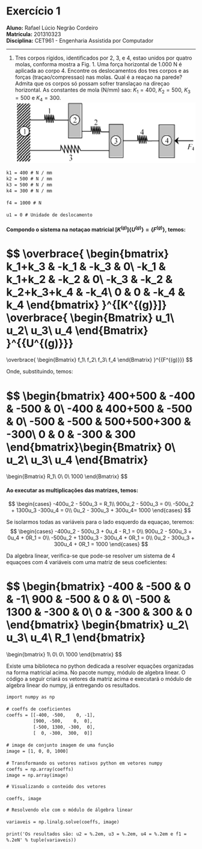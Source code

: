 # Exercício 1

**Aluno:** Rafael Lúcio Negrão Cordeiro<br/>
**Matrícula:** 201310323<br/>
**Disciplina:** CET961 - Engenharia Assistida por Computador

---
1. Tres corpos rígidos, identificados por 2, 3, e 4, estao unidos por quatro molas, conforma mostra a Fig. 1. Uma força horizontal de 1.000 N é aplicada ao corpo 4. Encontre os deslocamentos dos tres corpos e as forças (traçao/compressao) nas molas. Qual é a reaçao na parede? Admita que os corpos só possam sofrer translaçao na direçao horizontal. As constantes de mola (N/mm) sao: $K_1 = 400$, $K_2 = 500$, $K_3 = 500$ e $K_4 = 300$.
![](exec1_statement.png)
```
k1 = 400 # N / mm
k2 = 500 # N / mm
k3 = 500 # N / mm
k4 = 300 # N / mm

f4 = 1000 # N

u1 = 0 # Unidade de deslocamento
```

#### Compondo o sistema na notaçao matricial $[K^{(g)}]\{U^{(g)}\} = \{F^{(g)}\}$, temos:

$$
\overbrace{
    \begin{bmatrix}
        k_1+k_3 & -k_1 & -k_3 & 0\\
        -k_1 & k_1+k_2 & -k_2 & 0\\
        -k_3 & -k_2 & k_2+k_3+k_4 & -k_4\\
        0 & 0 & -k_4 & k_4
    \end{bmatrix}
}^{[K^{(g)}]}
\overbrace{
    \begin{Bmatrix}
        u_1\\
        u_2\\
        u_3\\
        u_4
    \end{Bmatrix}
}^{\{U^{(g)}\}}
=
\overbrace{
    \begin{Bmatrix}
        f_1\\
        f_2\\
        f_3\\
        f_4
    \end{Bmatrix}
}^{\{F^{(g)}\}}
$$

Onde, substituindo, temos:

$$
\begin{bmatrix}
    400+500 & -400 & -500 & 0\\
    -400 & 400+500 & -500 & 0\\
    -500 & -500 & 500+500+300 & -300\\
    0 & 0 & -300 & 300
\end{bmatrix}\begin{Bmatrix}
    0\\
    u_2\\
    u_3\\
    u_4
\end{Bmatrix}
=
\begin{Bmatrix}
    R_1\\
    0\\
    0\\
    1000
\end{Bmatrix}
$$
#### Ao executar as multiplicações das matrizes, temos:
$$
\begin{cases}
    -400u_2 - 500u_3 = R_1\\
    900u_2 - 500u_3 = 0\\
    -500u_2 + 1300u_3 -300u_4 = 0\\
    0u_2 - 300u_3 + 300u_4= 1000
\end{cases}
$$

Se isolarmos todas as variáveis para o lado esquerdo da equaçao, teremos: 
$$
\begin{cases}
    -400u_2 - 500u_3 + 0u_4 - R_1 = 0\\
    900u_2 - 500u_3 + 0u_4 + 0R_1 = 0\\
    -500u_2 + 1300u_3 - 300u_4 + 0R_1 = 0\\
    0u_2 - 300u_3 + 300u_4 + 0R_1 = 1000
\end{cases}
$$

Da algebra linear, verifica-se que pode-se resolver um sistema de 4 equaçoes com 4 variáveis com uma matriz de seus coeficientes:

$$
\begin{bmatrix}
    -400 & -500 & 0 & -1\\
    900 & -500 & 0 & 0\\
    -500 & 1300 & -300 & 0\\
    0 & -300 & 300 & 0
\end{bmatrix}
\begin{bmatrix}
    u_2\\
    u_3\\
    u_4\\
    R_1
\end{bmatrix}
=
\begin{bmatrix}
    1\\
    0\\
    0\\
    1000
\end{bmatrix}
$$

Existe uma biblioteca no python dedicada a resolver equações organizadas na forma matricial acima. No pacote numpy, módulo de algebra linear. O código a seguir criará os vetores da matriz acima e executará o módulo de algebra linear do numpy, já entregando os resultados.

```
import numpy as np

# coeffs de coeficientes
coeffs = [[-400, -500,    0, -1],
          [900, -500,    0,  0],
          [-500, 1300, -300,  0],
          [  0, -300,  300,  0]]

# image de conjunto imagem de uma função
image = [1, 0, 0, 1000]

# Transformando os vetores nativos python em vetores numpy
coeffs = np.array(coeffs)
image = np.array(image)
```
```
# Visualizando o conteúdo dos vetores

coeffs, image
```
```
# Resolvendo ele com o módulo de álgebra linear

variaveis = np.linalg.solve(coeffs, image)

print('Os resultados são: u2 = %.2em, u3 = %.2em, u4 = %.2em e f1 = %.2eN' % tuple(variaveis))
```